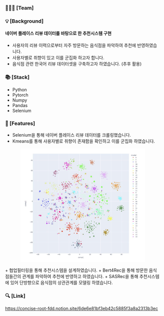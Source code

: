 ### 👨‍👧‍👧 [Team]


### 💡 [Background]
#### 네이버 플레이스 리뷰 데이터를 바탕으로 한 추천시스템 구현

+ 사용자의 리뷰 이력으로부터 자주 방문하는 음식점을 파악하여 추천에 반영하였습니다.
+ 사용자별로 취향이 있고 이를 군집화 하고자 합니다.
+ 음식점 관련 한국어 리뷰 데이터셋을 구축하고자 하였습니다. (추후 활용)

### 📚 [Stack]

+ Python 
+ Pytorch 
+ Numpy 
+ Pandas
+ Selenium

### 📝 [Features]

+ Selenium을 통해 네이버 플레이스 리뷰 데이터를 크롤링했습니다.
+ Kmeans를 통해 사용자별로 취향이 존재함을 확인하고 이를 군집화 하였습니다.
<p align="center"> <img src = "https://github.com/psm981021/restaurant-type-recsys/blob/main/kmeans.png" width = "80%" > </p>
+ 협업필터링을 통해 추천시스템을 설계하였습니다.
+ Bert4Rec을 통해 방문한 음식점들간의 관계를 파악하여 추천에 반영하고 하였습니다.
+ SASRec을 통해 추천시스템에 있어 단방향으로 음식점의 상관관계를 모델링 하였습니다.


### 🔍 [Link]
https://concise-root-fdd.notion.site/6de6e81bf3eb42c5885f3a8a2313b3ec

